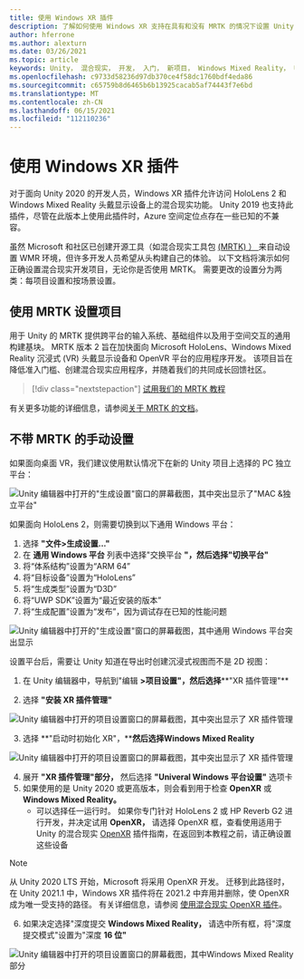 ```yaml
---
title: 使用 Windows XR 插件
description: 了解如何使用 Windows XR 支持在具有和没有 MRTK 的情况下设置 Unity 项目。
author: hferrone
ms.author: alexturn
ms.date: 03/26/2021
ms.topic: article
keywords: Unity， 混合现实， 开发， 入门， 新项目， Windows Mixed Reality， UWP， XR， 性能， 旧版， mrtk， 窗口
ms.openlocfilehash: c9733d58236d97db370ce4f58dc1760bdf4eda86
ms.sourcegitcommit: c65759b8d6465b6b13925cacab5af74443f7e6bd
ms.translationtype: MT
ms.contentlocale: zh-CN
ms.lasthandoff: 06/15/2021
ms.locfileid: "112110236"
---
```

# <a name="using-windows-xr-plugin"></a>使用 Windows XR 插件

对于面向 Unity 2020 的开发人员，Windows XR 插件允许访问 HoloLens 2 和 Windows Mixed Reality 头戴显示设备上的混合现实功能。  Unity 2019 也支持此插件，尽管在此版本上使用此插件时，Azure 空间定位点存在一些已知的不兼容。

虽然 Microsoft 和社区已创建开源工具（如混合现实工具包 [ (MRTK) ） ](/windows/mixed-reality/mrtk-unity/configuration/usingupm) 来自动设置 WMR 环境，但许多开发人员希望从头构建自己的体验。  以下文档将演示如何正确设置混合现实开发项目，无论你是否使用 MRTK。  需要更改的设置分为两类：每项目设置和按场景设置。

## <a name="setting-up-your-project-with-mrtk"></a>使用 MRTK 设置项目

用于 Unity 的 MRTK 提供跨平台的输入系统、基础组件以及用于空间交互的通用构建基块。 MRTK 版本 2 旨在加快面向 Microsoft HoloLens、Windows Mixed Reality 沉浸式 (VR) 头戴显示设备和 OpenVR 平台的应用程序开发。 该项目旨在降低准入门槛、创建混合现实应用程序，并随着我们的共同成长回馈社区。

> [!div class="nextstepaction"]
> [试用我们的 MRTK 教程](./tutorials/mr-learning-base-02.md?tabs=winxr)

有关更多功能的详细信息，请参阅[关于 MRTK 的文档](/windows/mixed-reality/mrtk-unity)。

## <a name="manual-setup-without-mrtk"></a>不带 MRTK 的手动设置

如果面向桌面 VR，我们建议使用默认情况下在新的 Unity 项目上选择的 PC 独立平台：

![Unity 编辑器中打开的"生成设置"窗口的屏幕截图，其中突出显示了"MAC &独立平台"](images/wmr-config-img-3.png)

如果面向 HoloLens 2，则需要切换到以下通用 Windows 平台：

1.  选择 **"文件>生成设置..."**
2.  在 **通用 Windows 平台** 列表中选择"交换平台 **"，然后选择"切换平台"**
3.  将“体系结构”设置为“ARM 64” 
4.  将“目标设备”设置为“HoloLens” 
5.  将“生成类型”设置为“D3D” 
6.  将“UWP SDK”设置为“最近安装的版本” 
7.  将“生成配置”设置为“发布”，因为调试存在已知的性能问题 

![Unity 编辑器中打开的"生成设置"窗口的屏幕截图，其中通用 Windows 平台突出显示](images/wmr-config-img-4.png)

设置平台后，需要让 Unity 知道在导出时创建[](../../design/app-views.md)沉浸式视图而不是 2D 视图：

1. 在 Unity 编辑器中，导航到"编辑 **>项目设置"，然后选择****"XR 插件管理"**

2. 选择 **"安装 XR 插件管理"**

![Unity 编辑器中打开的项目设置窗口的屏幕截图，其中突出显示了 XR 插件管理](images/wmr-config-img-5.png)

3. 选择 **"启动时初始化 XR"，****然后选择Windows Mixed Reality**

![Unity 编辑器中打开的项目设置窗口的屏幕截图，其中突出显示了 XR 插件管理](images/wmr-config-img-7.png)

4. 展开 **"XR 插件管理"部分，** 然后选择 **"Univeral Windows 平台设置"** 选项卡
5. 如果使用的是 Unity 2020 或更高版本，则会看到用于检查 **OpenXR** 或 **Windows Mixed Reality。** 
    * 可以选择任一运行时。  如果你专门针对 HoloLens 2 或 HP Reverb G2 进行开发，并决定试用 **OpenXR，** 请选择 OpenXR 框，查看使用适用于 Unity 的混合现实 [OpenXR](openxr-getting-started.md) 插件指南，在返回到本教程之前，请正确设置这些设备

> [!NOTE]
> 从 Unity 2020 LTS 开始，Microsoft 将采用 OpenXR 开发。  迁移到此路径时，在 Unity 2021.1 中，Windows XR 插件将在 2021.2 中弃用并删除，使 OpenXR 成为唯一受支持的路径。 有关详细信息，请参阅 [使用混合现实 OpenXR 插件](openxr-getting-started.md)。

6. 如果决定选择"深度提交 **Windows Mixed Reality，** 请选中所有框，将"深度提交模式"设置为"深度 **16 位"**

![Unity 编辑器中打开的项目设置窗口的屏幕截图，其中Windows Mixed Reality部分](images/wmr-config-img-8.png)